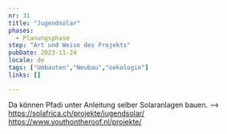 ```yaml
---
nr: 31
title: "Jugendsolar"
phases:
  - Planungsphase
step: "Art und Weise des Projekts"
pubDate: 2023-11-24
locale: de
tags: ["Umbauten","Neubau","oekologie"]
links: []

---
```


Da können Pfadi unter Anleitung selber Solaranlagen bauen. --> <https://solafrica.ch/projekte/jugendsolar/> <https://www.youthontheroof.nl/projekte/>

